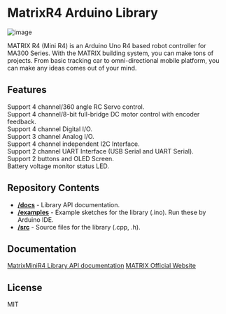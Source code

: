 # MatrixR4 Arduino Library
![image](https://github.com/user-attachments/assets/d8d6eb27-3f07-4553-8d9b-4d53e81731c0)

MATRIX R4 (Mini R4) is an Arduino Uno R4 based robot controller for MA300 Series.
With the MATRIX building system, you can make tons of projects. 
From basic tracking car to omni-directional mobile platform, you can make any ideas comes out of your mind.
## Features
Support 4 channel/360 angle RC Servo control.<br>
Support 4 channel/8-bit full-bridge DC motor control with encoder feedback.<br>
Support 4 channel Digital I/O.<br>
Support 3 channel Analog I/O.<br>
Support 4 channel independent I2C Interface.<br>
Support 2 channel UART Interface (USB Serial and UART Serial).<br>
Support 2 buttons and OLED Screen.<br>
Battery voltage monitor status LED.<br>
## Repository Contents
* [**/docs**](./docs) - Library API documentation.
* [**/examples**](./examples) - Example sketches for the library (.ino). Run these by Arduino IDE.
* [**/src**](./src) - Source files for the library (.cpp, .h).

## Documentation
[MatrixMiniR4 Library API documentation](https://matrix-robotics.github.io/MatrixMiniR4/)
[MATRIX Official Website](https://matrixrobotics.com/)
## License
MIT
